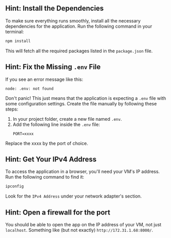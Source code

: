 ## Hint: Install the Dependencies
To make sure everything runs smoothly, install all the necessary dependencies for the application. Run the following command in your terminal:
```bash
npm install
```
This will fetch all the required packages listed in the `package.json` file.


## Hint: Fix the Missing `.env` File
If you see an error message like this:
```
node: .env: not found
```
Don't panic! This just means that the application is expecting a `.env` file with some configuration settings. Create the file manually by following these steps:

1. In your project folder, create a new file named `.env`.
2. Add the following line inside the `.env` file:
   ```
   PORT=xxxx
   ```
Replace the xxxx by the port of choice.


## Hint: Get Your IPv4 Address
To access the application in a browser, you'll need your VM's IP address. Run the following command to find it:
```bash
ipconfig
```
Look for the `IPv4 Address` under your network adapter's section. 

## Hint: Open a firewall for the port
You should be able to open the app on the IP address of your VM, not just `localhost`. Something like (but not exactly) `http://172.31.1.68:8000/`.
